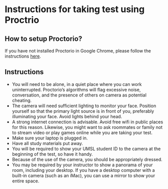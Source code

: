 # Instructions for taking test using Proctrio

## How to setup Proctorio?

If you have not installed Proctorio in Google Chrome, please follow the instructions [here]().

## Instructions  

- You will need to be alone, in a quiet place where you can work uninterrupted. Proctorio’s algorithms will flag excessive noise, conversation, and the presence of others on camera as potential cheating.  
- The camera will need sufficient lighting to monitor your face. Position yourself so that the primary light source is in front of you, preferably illuminating your face. Avoid lights behind your head.  
- A strong internet connection is advisable. Avoid free wifi in public places for this reason. Likewise, you might want to ask roommates or family not to stream video or play games online while you are taking your test.  
- Make sure your laptop is plugged in.  
- Have all study materials put away.  
- You will be required to show your UMSL student ID to the camera at the beginning of the test, so have it handy.  
- Because of the use of the camera, you should be appropriately dressed.  
- You may be required by your instructor to show a panorama of your room, including your desktop. If you have a desktop computer with a built-in camera (such as an iMac), you can use a mirror to show your entire space.  
